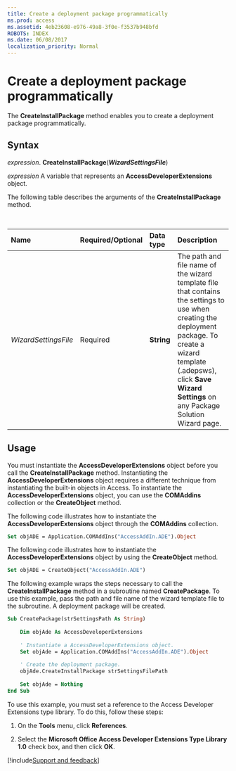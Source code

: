 ```yaml
---
title: Create a deployment package programmatically
ms.prod: access
ms.assetid: 4eb23608-e976-49a8-3f0e-f3537b948bfd
ROBOTS: INDEX
ms.date: 06/08/2017
localization_priority: Normal
---
```



# Create a deployment package programmatically

The **CreateInstallPackage** method enables you to create a deployment package programmatically.


## Syntax

_expression_. **CreateInstallPackage**(**_WizardSettingsFile_**)

_expression_ A variable that represents an **AccessDeveloperExtensions** object.

The following table describes the arguments of the **CreateInstallPackage** method.

<br/>

|Name|Required/Optional|Data type|Description|
|:-----|:-----|:-----|:-----|
| _WizardSettingsFile_|Required|**String**|The path and file name of the wizard template file that contains the settings to use when creating the deployment package. To create a wizard template (.adepsws), click **Save Wizard Settings** on any Package Solution Wizard page.|

## Usage

You must instantiate the **AccessDeveloperExtensions** object before you call the **CreateInstallPackage** method. Instantiating the **AccessDeveloperExtensions** object requires a different technique from instantiating the built-in objects in Access. To instantiate the **AccessDeveloperExtensions** object, you can use the **COMAddins** collection or the **CreateObject** method.

The following code illustrates how to instantiate the **AccessDeveloperExtensions** object through the **COMAddins** collection.

```vb
Set objADE = Application.COMAddIns("AccessAddIn.ADE").Object 

```

The following code illustrates how to instantiate the **AccessDeveloperExtensions** object by using the **CreateObject** method.

```vb
Set objADE = CreateObject("AccessAddIn.ADE") 

```

The following example wraps the steps necessary to call the **CreateInstallPackage** method in a subroutine named **CreatePackage**. To use this example, pass the path and file name of the wizard template file to the subroutine. A deployment package will be created.

```vb
Sub CreatePackage(strSettingsPath As String) 
     
    Dim objAde As AccessDeveloperExtensions 
     
    ' Instantiate a AccessDeveloperExtensions object. 
    Set objAde = Application.COMAddIns("AccessAddIn.ADE").Object 
     
    ' Create the deployment package. 
    objAde.CreateInstallPackage strSettingsFilePath 
     
    Set objAde = Nothing 
End Sub
```

To use this example, you must set a reference to the Access Developer Extensions type library. To do this, follow these steps:

1. On the **Tools** menu, click **References**.
    
2. Select the **Microsoft Office Access Developer Extensions Type Library 1.0** check box, and then click **OK**.

[!include[Support and feedback](~/includes/feedback-boilerplate.md)]